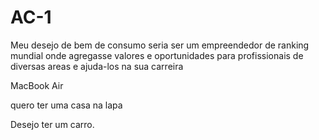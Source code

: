 # AC-1

Meu desejo de bem de consumo seria ser um empreendedor de ranking mundial onde agregasse valores e oportunidades para profissionais de diversas areas e ajuda-los na sua carreira




MacBook Air

quero ter uma casa na lapa



Desejo ter um carro.

